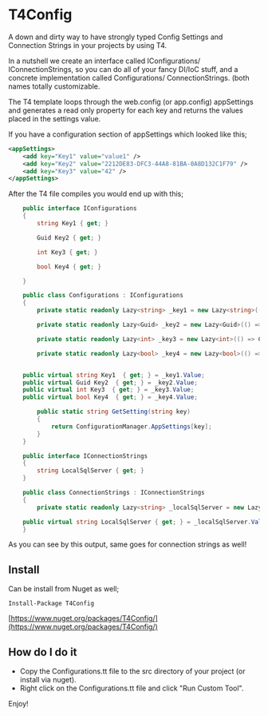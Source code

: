 # T4Config

A down and dirty way to have strongly typed Config Settings and Connection Strings in your projects by using T4.

In a nutshell we create an interface called IConfigurations/ IConnectionStrings, so you can do all of your fancy DI/IoC stuff, and a concrete implementation called Configurations/ ConnectionStrings. (both names totally customizable.

The T4 template loops through the web.config (or app.config) appSettings and generates a read only property for each key and returns the values placed in the settings value.

If you have a configuration section of appSettings which looked like this;

```xml
<appSettings>
    <add key="Key1" value="value1" />
    <add key="Key2" value="2212DE83-DFC3-44A8-81BA-0A8D132C1F79" />
    <add key="Key3" value="42" />
</appSettings>
```

After the T4 file compiles you would end up with this;

```csharp
    public interface IConfigurations
    {
        string Key1 { get; }

        Guid Key2 { get; }

        int Key3 { get; }

        bool Key4 { get; }

    }

    public class Configurations : IConfigurations
    {
        private static readonly Lazy<string> _key1 = new Lazy<string>(() => GetSetting("Key1"));

        private static readonly Lazy<Guid> _key2 = new Lazy<Guid>(() => new Guid(GetSetting("Key2")));

        private static readonly Lazy<int> _key3 = new Lazy<int>(() => Convert.ToInt32(GetSetting("Key3")));

        private static readonly Lazy<bool> _key4 = new Lazy<bool>(() => Convert.ToBoolean(GetSetting("Key4")));


	public virtual string Key1  { get; } = _key1.Value;
	public virtual Guid Key2  { get; } = _key2.Value;
	public virtual int Key3  { get; } = _key3.Value;
	public virtual bool Key4  { get; } = _key4.Value;

        public static string GetSetting(string key)
        {
            return ConfigurationManager.AppSettings[key];
        }
    }

    public interface IConnectionStrings
    {
        string LocalSqlServer { get; }
    }

    public class ConnectionStrings : IConnectionStrings
    {
        private static readonly Lazy<string> _localSqlServer = new Lazy<string>(() => ConfigurationManager.ConnectionStrings["LocalSqlServer"].ConnectionString);

	public virtual string LocalSqlServer { get; } = _localSqlServer.Value;
    }
```

As you can see by this output, same goes for connection strings as well!


## Install

Can be install from Nuget as well;

    Install-Package T4Config

[https://www.nuget.org/packages/T4Config/](https://www.nuget.org/packages/T4Config/)

## How do I do it

- Copy the Configurations.tt file to the src directory of your project (or install via nuget).
- Right click on the Configurations.tt file and click "Run Custom Tool".

Enjoy!
